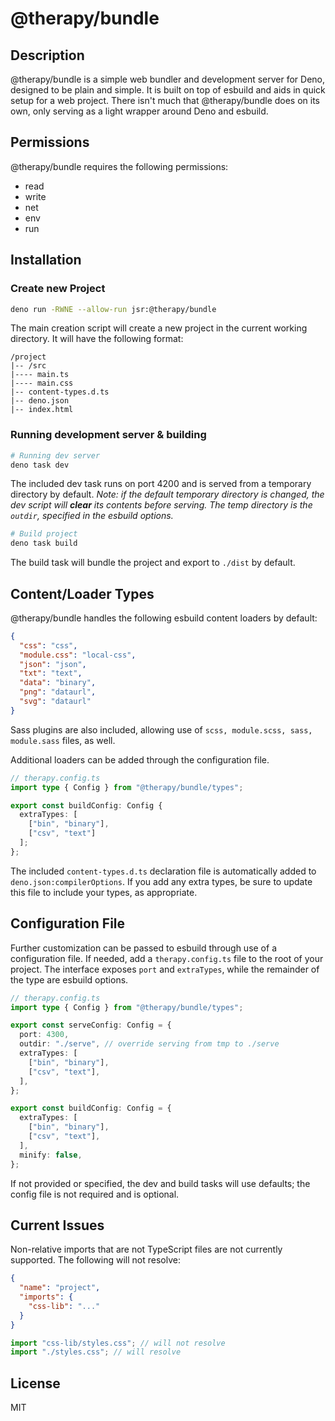 # @therapy/bundle

## Description

@therapy/bundle is a simple web bundler and development server for Deno,
designed to be plain and simple. It is built on top of esbuild and aids in quick
setup for a web project. There isn't much that @therapy/bundle does on its own,
only serving as a light wrapper around Deno and esbuild.

## Permissions

@therapy/bundle requires the following permissions:

- read
- write
- net
- env
- run

## Installation

### Create new Project

```bash
deno run -RWNE --allow-run jsr:@therapy/bundle
```

The main creation script will create a new project in the current working
directory. It will have the following format:

```
/project
|-- /src
|---- main.ts
|---- main.css
|-- content-types.d.ts
|-- deno.json
|-- index.html
```

### Running development server & building

```bash
# Running dev server
deno task dev
```

The included dev task runs on port 4200 and is served from a temporary directory
by default. _Note: if the default temporary directory is changed, the dev script
will **clear** its contents before serving. The temp directory is the `outdir`,
specified in the esbuild options._

```bash
# Build project
deno task build
```

The build task will bundle the project and export to `./dist` by default.

## Content/Loader Types

@therapy/bundle handles the following esbuild content loaders by default:

```json
{
  "css": "css",
  "module.css": "local-css",
  "json": "json",
  "txt": "text",
  "data": "binary",
  "png": "dataurl",
  "svg": "dataurl"
}
```

Sass plugins are also included, allowing use of
`scss, module.scss, sass, module.sass` files, as well.

Additional loaders can be added through the configuration file.

```ts
// therapy.config.ts
import type { Config } from "@therapy/bundle/types";

export const buildConfig: Config {
  extraTypes: [
    ["bin", "binary"],
    ["csv", "text"]
  ];
};
```

The included `content-types.d.ts` declaration file is automatically added to
`deno.json:compilerOptions`. If you add any extra types, be sure to update this
file to include your types, as appropriate.

## Configuration File

Further customization can be passed to esbuild through use of a configuration
file. If needed, add a `therapy.config.ts` file to the root of your project. The
interface exposes `port` and `extraTypes`, while the remainder of the type are
esbuild options.

```ts
// therapy.config.ts
import type { Config } from "@therapy/bundle/types";

export const serveConfig: Config = {
  port: 4300,
  outdir: "./serve", // override serving from tmp to ./serve
  extraTypes: [
    ["bin", "binary"],
    ["csv", "text"],
  ],
};

export const buildConfig: Config = {
  extraTypes: [
    ["bin", "binary"],
    ["csv", "text"],
  ],
  minify: false,
};
```

If not provided or specified, the dev and build tasks will use defaults; the
config file is not required and is optional.

## Current Issues

Non-relative imports that are not TypeScript files are not currently supported.
The following will not resolve:

```json
{
  "name": "project",
  "imports": {
    "css-lib": "..."
  }
}
```

```ts
import "css-lib/styles.css"; // will not resolve
import "./styles.css"; // will resolve
```

## License

MIT
